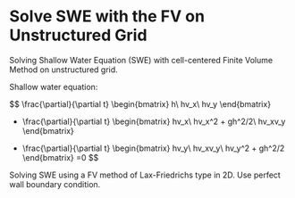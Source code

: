 # Solve SWE with the FV on Unstructured Grid

Solving Shallow Water Equation (SWE) with cell-centered Finite Volume Method on unstructured grid.

Shallow water equation:

$$
\frac{\partial}{\partial t} 
\begin{bmatrix}
    h\\
    hv_x\\
    hv_y
\end{bmatrix}

+ \frac{\partial}{\partial t} 
\begin{bmatrix}
    hv_x\\
    hv_x^2 + gh^2/2\\
    hv_xv_y
\end{bmatrix}

+ \frac{\partial}{\partial t} 
\begin{bmatrix}
    hv_y\\
    hv_xv_y\\
    hv_y^2 + gh^2/2
\end{bmatrix}
=0
$$

Solving SWE using a FV method of Lax-Friedrichs type in 2D. Use perfect wall boundary condition.